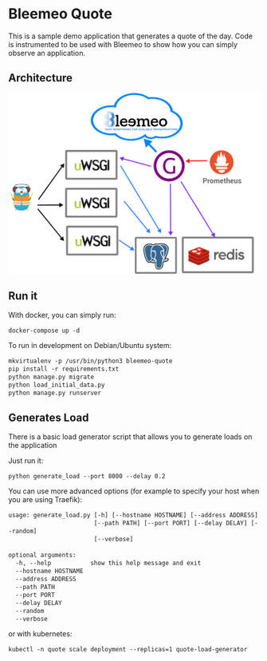 # Bleemeo Quote

This is a sample demo application that generates a quote of the day.
Code is instrumented to be used with Bleemeo to show how you can
simply observe an application.

## Architecture

![Architecture](quote_architecture.png)

## Run it

With docker, you can simply run:

```
docker-compose up -d
```

To run in development on Debian/Ubuntu system:

```
mkvirtualenv -p /usr/bin/python3 bleemeo-quote
pip install -r requirements.txt
python manage.py migrate
python load_initial_data.py
python manage.py runserver
```

## Generates Load

There is a basic load generator script that allows you to generate
loads on the application

Just run it:
```
python generate_load --port 8000 --delay 0.2
```

You can use more advanced options (for example to specify your host
when you are using Traefik):
```
usage: generate_load.py [-h] [--hostname HOSTNAME] [--address ADDRESS]
                        [--path PATH] [--port PORT] [--delay DELAY] [--random]
                        [--verbose]

optional arguments:
  -h, --help           show this help message and exit
  --hostname HOSTNAME
  --address ADDRESS
  --path PATH
  --port PORT
  --delay DELAY
  --random
  --verbose
```

or with kubernetes:
```
kubectl -n quote scale deployment --replicas=1 quote-load-generator
```
